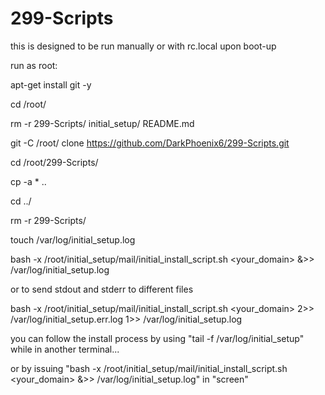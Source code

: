 # 299-Scripts

this is designed to be run manually or with rc.local upon boot-up 

run as root:	

  apt-get install git -y
  
  cd /root/
  
  rm -r 299-Scripts/ initial_setup/ README.md
 
  git -C /root/ clone https://github.com/DarkPhoenix6/299-Scripts.git
  
  cd /root/299-Scripts/
  
  cp -a * ..
  
  cd ../
  
  rm -r 299-Scripts/
  
  touch /var/log/initial_setup.log
  
  bash -x /root/initial_setup/mail/initial_install_script.sh <hostname> <your_domain> &>> /var/log/initial_setup.log

or to send stdout and stderr to different files

  bash -x /root/initial_setup/mail/initial_install_script.sh <hostname> <your_domain> 2>> /var/log/initial_setup.err.log 1>> /var/log/initial_setup.log



you can follow the install process by using "tail -f /var/log/initial_setup" 
while in another terminal...

or by issuing 
"bash -x /root/initial_setup/mail/initial_install_script.sh <hostname> <your_domain> &>> /var/log/initial_setup.log"
in "screen"
